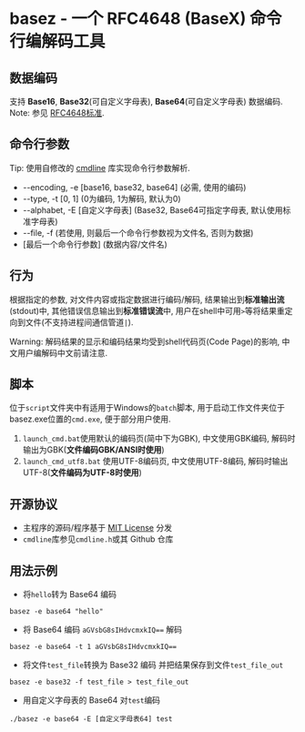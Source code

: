 # basez - 一个 RFC4648 (BaseX) 命令行编解码工具
## 数据编码
支持 **Base16**, **Base32**(可自定义字母表), **Base64**(可自定义字母表) 数据编码.  
Note: 参见 [RFC4648标准](https://www.rfc-editor.org/rfc/rfc4648).

## 命令行参数
Tip:  使用自修改的 [cmdline](https://github.com/tanakh/cmdline) 库实现命令行参数解析.

- --encoding, -e    \[base16, base32, base64\]  (必需, 使用的编码)
- --type, -t    \[0, 1\]  (0为编码, 1为解码, 默认为0)
- --alphabet, -E    \[自定义字母表\]  (Base32, Base64可指定字母表, 默认使用标准字母表)
- --file, -f  (若使用, 则最后一个命令行参数视为文件名, 否则为数据)
- \[最后一个命令行参数\]  (数据内容/文件名)

## 行为
根据指定的参数, 对文件内容或指定数据进行编码/解码, 结果输出到**标准输出流**(stdout)中, 
其他错误信息输出到**标准错误流**中, 用户在shell中可用`>`等将结果重定向到文件(不支持进程间通信管道`|`).

Warning: 解码结果的显示和编码结果均受到shell代码页(Code Page)的影响, 中文用户编解码中文前请注意.

## 脚本
位于`script`文件夹中有适用于Windows的`batch`脚本, 用于启动工作文件夹位于basez.exe位置的`cmd.exe`, 便于部分用户使用.  

1. `launch_cmd.bat`使用默认的编码页(简中下为GBK), 中文使用GBK编码, 解码时输出为GBK(**文件编码GBK/ANSI时使用**)
2. `launch_cmd_utf8.bat` 使用UTF-8编码页, 中文使用UTF-8编码, 解码时输出UTF-8(**文件编码为UTF-8时使用**)

## 开源协议
- 主程序的源码/程序基于 [MIT License](https://opensource.org/license/MIT) 分发
- `cmdline`库参见`cmdline.h`或其 Github 仓库


## 用法示例
- 将`hello`转为 Base64 编码  
```shell
basez -e base64 "hello"
```
- 将 Base64 编码 `aGVsbG8sIHdvcmxkIQ==` 解码
```shell
basez -e base64 -t 1 aGVsbG8sIHdvcmxkIQ==
```
- 将文件`test_file`转换为 Base32 编码 并把结果保存到文件`test_file_out`
```shell
basez -e base32 -f test_file > test_file_out
```
- 用自定义字母表的 Base64 对`test`编码
```shell
./basez -e base64 -E [自定义字母表64] test
```
